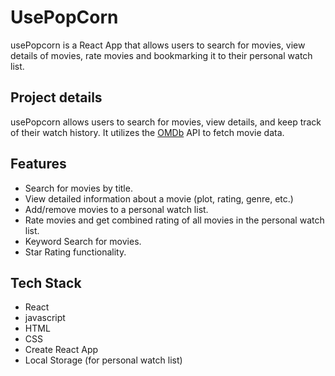 # UsePopCorn

usePopcorn is a React App that allows users to search for movies, view details of movies, rate movies and bookmarking it to their personal watch list.

## Project details

usePopcorn allows users to search for movies, view details, and keep track of their watch history. It utilizes the [OMDb](https://www.omdbapi.com/) API to fetch movie data.

## Features

- Search for movies by title.
- View detailed information about a movie (plot, rating, genre, etc.)
- Add/remove movies to a personal watch list.
- Rate movies and get combined rating of all movies in the personal watch list.
- Keyword Search for movies.
- Star Rating functionality.

## Tech Stack

- React
- javascript
- HTML
- CSS
- Create React App
- Local Storage (for personal watch list)
